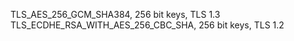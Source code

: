 TLS_AES_256_GCM_SHA384, 256 bit keys, TLS 1.3
TLS_ECDHE_RSA_WITH_AES_256_CBC_SHA, 256 bit keys, TLS 1.2
